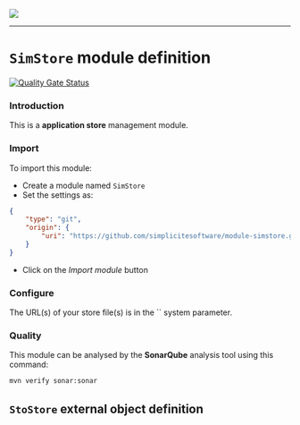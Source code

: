 <!--
 ___ _            _ _    _ _    __
/ __(_)_ __  _ __| (_)__(_) |_ /_/
\__ \ | '  \| '_ \ | / _| |  _/ -_)
|___/_|_|_|_| .__/_|_\__|_|\__\___|
            |_| 
-->
![](https://docs.simplicite.io//logos/logo250.png)
* * *

`SimStore` module definition
============================

[![Quality Gate Status](https://sonarcloud.io/api/project_badges/measure?project=com.simplicite.modules%3ASimStore&metric=alert_status)](https://sonarcloud.io/dashboard?id=com.simplicite.modules%3ASimStore)

### Introduction

This is a **application store** management module.

### Import

To import this module:

- Create a module named `SimStore`
- Set the settings as:

```json
{
	"type": "git",
	"origin": {
		"uri": "https://github.com/simplicitesoftware/module-simstore.git"
	}
}
```

- Click on the _Import module_ button

### Configure

The URL(s) of your store file(s) is in the `` system parameter.

### Quality

This module can be analysed by the **SonarQube** analysis tool
using this command:

```bash
mvn verify sonar:sonar
```

`StoStore` external object definition
-------------------------------------




